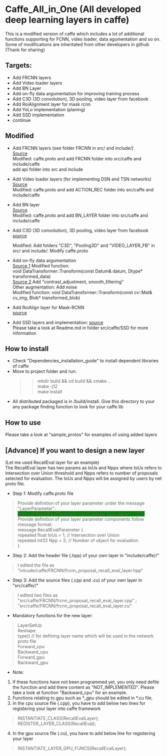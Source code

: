 # Caffe_All_in_One (All developed deep learning layers in caffe)
This is a modified version of caffe which includes a lot of additional functions supporting for FCNN, video loader, data agumentation and so on. Some of modifications are inheritated from other developers in github (Thank for sharing)
## Targets:
- Add FRCNN layers
- Add Video loader layers
- Add BN Layer
- Add on-fly data argumentation for improving training process
- Add C3D (3D convolution), 3D pooling, video layer from facebook
- Add RoiAlignment layer for mask rcnn
- Add YoLo implementation (planing)
- Add SSD implementation
- continue

## Modified
- Add FRCNN layers (see folder FRCNN in src/ and include/)  
  [Source](https://github.com/D-X-Y/caffe-faster-rcnn/tree/dev)  
  Modified:  caffe.proto and add FRCNN folder into src/caffe and include/caffe  
	                           add api folder into src and include
- Add Video loader layers (for implementing DSN and TSN networks)  
  [Source](https://github.com/D-X-Y/caffe-faster-rcnn/tree/dev)  
  Modified: caffe.proto and add ACTION_REC folder into src/caffe and include/caffe  

- Add BN layer    
  [Source](https://github.com/yjxiong/caffe)     
  Modified: caffe.proto and add BN_LAYER folder into src/caffe and include/caffe  

- Add C3D (3D convolution), 3D pooling, video layer from facebook  
  [source](https://github.com/facebook/C3D)  
  
  Modified: Add folders "C3D", "Pooling3D" and "VIDEO_LAYER_FB" in src/ and include/. Modify caffe.proto

- Add on-fly data argumentation  
  [Source 1](https://github.com/yjxiong/caffe) Modified function:  
  void DataTransformer<Dtype>::Transform(const Datum& datum, Dtype* transformed_data)  
  [Source 2](https://github.com/kevinlin311tw/caffe-augmentation) Add "contrast_adjustment, smooth_filtering"  
  Other augmentation: Add noise  
  Modified function: void DataTransformer::Transform(const cv::Mat& cv_img, Blob* transformed_blob)
	
- Add RoiAlign layer for Mask-RCNN  
  [source](https://github.com/jasjeetIM/Mask-RCNN)
  
- Add SSD layers and implementation:
  [source](https://github.com/chuanqi305/ssd)  
  Please take a look at Readme.md in folder src/caffe/SSD for more information

## How to install
- Check "Dependencies_installation_guide" to install dependent libraries of caffe
- Move to project folder and run:  
  >> mkdir build && cd build && cmake ..  
  >> make -j12  
  >> make install  
- All distributed packaged is in /build/install. Give this directory to your any package finding function to look for your caffe lib  

## How to use  
Please take a look at "sample_protos" for examples of using added layers

## [Advance] If you want to design a new layer  
(Let me used RecallEval layer for an example)  
The RecallEval layer has two params as IoUs and Npps where IoUs refers to Intersection over Union threshold and Npps refers to number of proposals selected for evaluation. The IoUs and Npps will be assigned by users by net proto file.  
- Step 1: Modify caffe.proto file  
> Provide definition of your layer parameter under the message "LayerParameter":  
    <span style="background-color:green"> optional RecallEvalParameter recall_based_eval_param = 210;</span>  
> Provide definition of your layer parameter components follow message format:  
    message RecallEvalParameter {  
      repeated float IoUs = 1; // Intersection over Union  
      repeated int32 Npp = 2; // Number of object for evaluation  
    }
- Step 2: Add the header file (.hpp) of your own layer in "include/caffe/<your path>/<your file>"  
> I edited the file as "inlcude/caffe/FRCNN/frcnn_proposal_recall_eval_layer.hpp"
- Step 3: Add the source files (.cpp and .cu) of your own layer in "src/caffe/<your path>/<your file>"  
> I edited two files as  "src/caffe/FRCNN/frcnn_proposal_recall_eval_layer.cpp" *;* "src/caffe/FRCNN/frcnn_proposal_recall_eval_layer.cu"
- Mandatory functions for the new layer:
> LayerSetUp  
> Reshape  
> type() // for defining layer name which will be used in the network proto file  
> Forward_cpu  
> Backward_cpu  	
> Forward_gpu  
> Backward_gpu 
- Note:  
1. If these functions have not been programmed yet, you only need defile the function and add there content as "NOT_IMPLEMENTED". Please take a look at function "Backward_cpu" for an example.    
2. Functions relating to gpu such as *_gpu should be edited in *.cu file.    
3. In the cpu source file (.cpp), you have to add below two lines for registering your layer into caffe framework    
> INSTANTIATE_CLASS(RecallEvalLayer);  
> REGISTER_LAYER_CLASS(RecallEval);        
4. In the gpu source file (.cu), you have to add below line for registering your layer  
> INSTANTIATE_LAYER_GPU_FUNCS(RecallEvalLayer);
